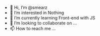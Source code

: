 - 👋 Hi, I’m @smearz
- 👀 I’m interested in Nothing
- 🌱 I’m currently learning Front-end with JS
- 💞️ I’m looking to collaborate on ...
- 📫 How to reach me ...

<!---
smearz/smearz is a ✨ special ✨ repository because its `README.md` (this file) appears on your GitHub profile.
You can click the Preview link to take a look at your changes.
--->
